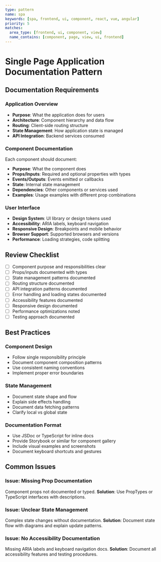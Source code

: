```yaml
---
type: pattern
name: spa
keywords: [spa, frontend, ui, component, react, vue, angular]
priority: 5
matches:
  area_type: [frontend, ui, component, view]
  name_contains: [component, page, view, ui, frontend]
---
```


# Single Page Application Documentation Pattern

## Documentation Requirements

### Application Overview
- **Purpose**: What the application does for users
- **Architecture**: Component hierarchy and data flow
- **Routing**: Client-side routing structure
- **State Management**: How application state is managed
- **API Integration**: Backend services consumed

### Component Documentation
Each component should document:
- **Purpose**: What the component does
- **Props/Inputs**: Required and optional properties with types
- **Events/Outputs**: Events emitted or callbacks
- **State**: Internal state management
- **Dependencies**: Other components or services used
- **Examples**: Usage examples with different prop combinations

### User Interface
- **Design System**: UI library or design tokens used
- **Accessibility**: ARIA labels, keyboard navigation
- **Responsive Design**: Breakpoints and mobile behavior
- **Browser Support**: Supported browsers and versions
- **Performance**: Loading strategies, code splitting

## Review Checklist

- [ ] Component purpose and responsibilities clear
- [ ] Props/inputs documented with types
- [ ] State management patterns documented
- [ ] Routing structure documented
- [ ] API integration patterns documented
- [ ] Error handling and loading states documented
- [ ] Accessibility features documented
- [ ] Responsive design documented
- [ ] Performance optimizations noted
- [ ] Testing approach documented

## Best Practices

### Component Design
- Follow single responsibility principle
- Document component composition patterns
- Use consistent naming conventions
- Implement proper error boundaries

### State Management
- Document state shape and flow
- Explain side effects handling
- Document data fetching patterns
- Clarify local vs global state

### Documentation Format
- Use JSDoc or TypeScript for inline docs
- Provide Storybook or similar for component gallery
- Include visual examples and screenshots
- Document keyboard shortcuts and gestures

## Common Issues

### Issue: Missing Prop Documentation
Component props not documented or typed.
**Solution**: Use PropTypes or TypeScript interfaces with descriptions.

### Issue: Unclear State Management
Complex state changes without documentation.
**Solution**: Document state flow with diagrams and explain update patterns.

### Issue: No Accessibility Documentation
Missing ARIA labels and keyboard navigation docs.
**Solution**: Document all accessibility features and testing procedures.